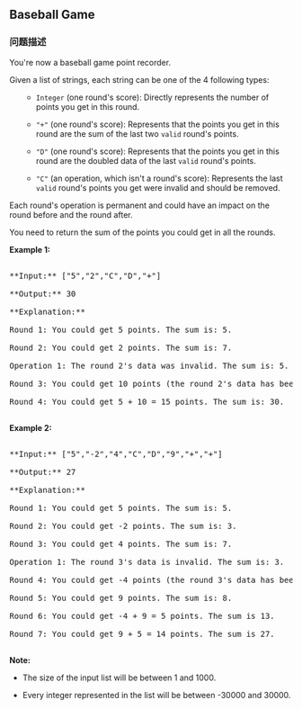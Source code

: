 ## Baseball Game  
### 问题描述

You're now a baseball game point recorder.



Given a list of strings, each string can be one of the 4 following types:
<ol>
- `Integer` (one round's score): Directly represents the number of points you get in this round.
- `"+"` (one round's score): Represents that the points you get in this round are the sum of the last two `valid` round's points.
- `"D"` (one round's score): Represents that the points you get in this round are the doubled data of the last `valid` round's points.
- `"C"` (an operation, which isn't a round's score): Represents the last `valid` round's points you get were invalid and should be removed.
</ol>



Each round's operation is permanent and could have an impact on the round before and the round after.



You need to return the sum of the points you could get in all the rounds.


**Example 1:**<br />
<pre>
**Input:** ["5","2","C","D","+"]
**Output:** 30
**Explanation:** 
Round 1: You could get 5 points. The sum is: 5.
Round 2: You could get 2 points. The sum is: 7.
Operation 1: The round 2's data was invalid. The sum is: 5.  
Round 3: You could get 10 points (the round 2's data has been removed). The sum is: 15.
Round 4: You could get 5 + 10 = 15 points. The sum is: 30.
</pre>


**Example 2:**<br />
<pre>
**Input:** ["5","-2","4","C","D","9","+","+"]
**Output:** 27
**Explanation:** 
Round 1: You could get 5 points. The sum is: 5.
Round 2: You could get -2 points. The sum is: 3.
Round 3: You could get 4 points. The sum is: 7.
Operation 1: The round 3's data is invalid. The sum is: 3.  
Round 4: You could get -4 points (the round 3's data has been removed). The sum is: -1.
Round 5: You could get 9 points. The sum is: 8.
Round 6: You could get -4 + 9 = 5 points. The sum is 13.
Round 7: You could get 9 + 5 = 14 points. The sum is 27.
</pre>


**Note:**<br />
- The size of the input list will be between 1 and 1000.
- Every integer represented in the list will be between -30000 and 30000.

